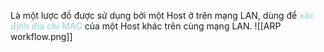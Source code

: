 Là một lược đồ được sử dụng bởi một Host ở trên mạng LAN, dùng để <font style="color:LightBlue;font-weight:600">xác định địa chỉ MAC</font> của một Host khác trên cùng mạng LAN.
![[ARP workflow.png]]

